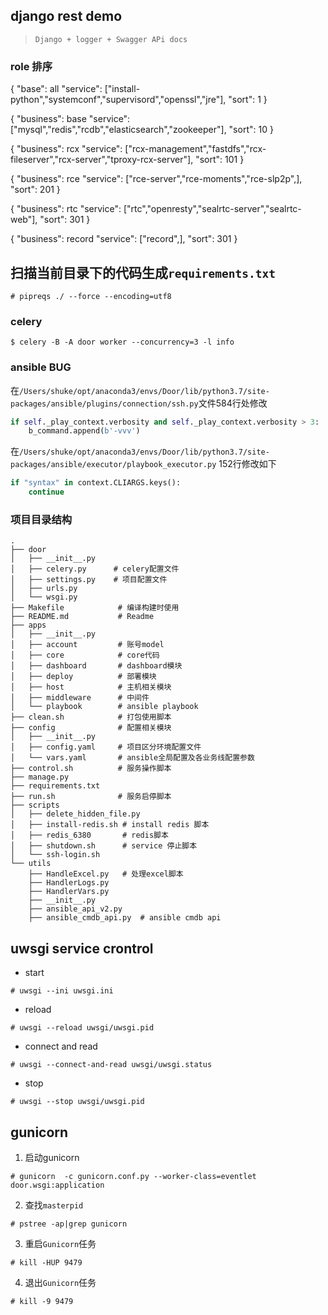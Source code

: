 ## django rest demo
> `Django + logger + Swagger APi docs`

### role 排序
{
"base": all
"service": ["install-python","systemconf","supervisord","openssl","jre"],
"sort": 1
}

{
"business": base
"service": ["mysql","redis","rcdb","elasticsearch","zookeeper"],
"sort": 10
}

{
"business": rcx
"service": ["rcx-management","fastdfs","rcx-fileserver","rcx-server","tproxy-rcx-server"],
"sort": 101
}

{
"business": rce
"service": ["rce-server","rce-moments","rce-slp2p",],
"sort": 201
}

{
"business": rtc
"service": ["rtc","openresty","sealrtc-server","sealrtc-web"],
"sort": 301
}

{
"business": record
"service": ["record",],
"sort": 301
}

## 扫描当前目录下的代码生成`requirements.txt`
```
# pipreqs ./ --force --encoding=utf8
```

### celery 
```
$ celery -B -A door worker --concurrency=3 -l info
```

### ansible BUG
在`/Users/shuke/opt/anaconda3/envs/Door/lib/python3.7/site-packages/ansible/plugins/connection/ssh.py`文件584行处修改
```python
if self._play_context.verbosity and self._play_context.verbosity > 3:
    b_command.append(b'-vvv')
```
在`/Users/shuke/opt/anaconda3/envs/Door/lib/python3.7/site-packages/ansible/executor/playbook_executor.py` 152行修改如下
```python
if "syntax" in context.CLIARGS.keys():
    continue
```

### 项目目录结构
```
.
├── door
│   ├── __init__.py
│   ├── celery.py      # celery配置文件
│   ├── settings.py    # 项目配置文件
│   ├── urls.py
│   └── wsgi.py
├── Makefile            # 编译构建时使用
├── README.md           # Readme
├── apps
│   ├── __init__.py
│   ├── account         # 账号model
│   ├── core            # core代码
│   ├── dashboard       # dashboard模块
│   ├── deploy          # 部署模块
│   ├── host            # 主机相关模块
│   ├── middleware      # 中间件
│   └── playbook        # ansible playbook
├── clean.sh            # 打包使用脚本
├── config              # 配置相关模块
│   ├── __init__.py
│   ├── config.yaml     # 项目区分环境配置文件
│   └── vars.yaml       # ansible全局配置及各业务线配置参数
├── control.sh          # 服务操作脚本
├── manage.py
├── requirements.txt
├── run.sh              # 服务启停脚本
├── scripts
│   ├── delete_hidden_file.py
│   ├── install-redis.sh # install redis 脚本
│   ├── redis_6380       # redis脚本
│   ├── shutdown.sh      # service 停止脚本
│   └── ssh-login.sh
└── utils
    ├── HandleExcel.py   # 处理excel脚本
    ├── HandlerLogs.py  
    ├── HandlerVars.py
    ├── __init__.py
    ├── ansible_api_v2.py
    ├── ansible_cmdb_api.py  # ansible cmdb api
```

## uwsgi service crontrol
- start
```
# uwsgi --ini uwsgi.ini
```
- reload
```
# uwsgi --reload uwsgi/uwsgi.pid
```
- connect and read
```
# uwsgi --connect-and-read uwsgi/uwsgi.status
```
- stop
```
# uwsgi --stop uwsgi/uwsgi.pid
```

## gunicorn
1. 启动gunicorn
```
# gunicorn  -c gunicorn.conf.py --worker-class=eventlet door.wsgi:application
```
2. 查找`masterpid`
```
# pstree -ap|grep gunicorn
```
3. 重启`Gunicorn`任务
```
# kill -HUP 9479
```
4. 退出`Gunicorn`任务
```
# kill -9 9479
```